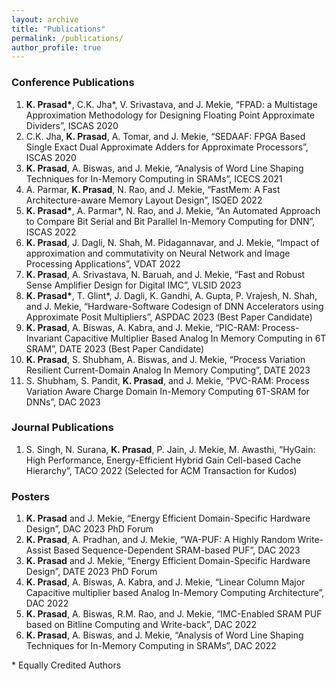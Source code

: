 ```yaml
---
layout: archive
title: "Publications"
permalink: /publications/
author_profile: true
---
```

### Conference Publications
<ol>
  <li><strong>K. Prasad*</strong>, C.K. Jha*, V. Srivastava, and J. Mekie, “FPAD: a Multistage Approximation Methodology for Designing Floating Point Approximate Dividers”, ISCAS 2020</li>
  <li>C.K. Jha, <strong>K. Prasad</strong>, A. Tomar, and J. Mekie, “SEDAAF: FPGA Based Single Exact Dual Approximate Adders for Approximate Processors”, ISCAS 2020</li>
  <li><strong>K. Prasad</strong>, A. Biswas, and J. Mekie, “Analysis of Word Line Shaping Techniques for In-Memory Computing in SRAMs”, ICECS 2021</li>
  <li>A. Parmar, <strong>K. Prasad</strong>, N. Rao, and J. Mekie, “FastMem: A Fast Architecture-aware Memory Layout Design”, ISQED 2022</li>
  <li><strong>K. Prasad*</strong>, A. Parmar*, N. Rao, and J. Mekie, “An Automated Approach to Compare Bit Serial and Bit Parallel In-Memory Computing for DNN”, ISCAS 2022</li>
  <li><strong>K. Prasad</strong>, J. Dagli, N. Shah, M. Pidagannavar, and J. Mekie, “Impact of approximation and commutativity on Neural Network and Image Processing Applications”, VDAT 2022</li>
  <li><strong>K. Prasad</strong>, A. Srivastava, N. Baruah, and J. Mekie, “Fast and Robust Sense Amplifier Design for Digital IMC”, VLSID 2023</li>
  <li><strong>K. Prasad*</strong>, T. Glint*, J. Dagli, K. Gandhi, A. Gupta, P. Vrajesh, N. Shah, and J. Mekie, “Hardware-Software Codesign of DNN Accelerators using Approximate Posit Multipliers”, ASPDAC 2023 (Best Paper Candidate)</li>
  <li><strong>K. Prasad</strong>, A. Biswas, A. Kabra, and J. Mekie, “PIC-RAM: Process-Invariant Capacitive Multiplier Based Analog In Memory Computing in 6T SRAM”, DATE 2023 (Best Paper Candidate)</li>
  <li><strong>K. Prasad</strong>, S. Shubham, A. Biswas, and J. Mekie, “Process Variation Resilient Current-Domain Analog In Memory Computing”, DATE 2023</li>
  <li>S. Shubham, S. Pandit, <strong>K. Prasad</strong>, and J. Mekie, “PVC-RAM: Process Variation Aware Charge Domain In-Memory Computing 6T-SRAM for DNNs”, DAC 2023</li>
</ol>

### Journal Publications
<ol>
  <li>S. Singh, N. Surana, <strong>K. Prasad</strong>, P. Jain, J. Mekie, M. Awasthi, “HyGain: High Performance, Energy-Efficient Hybrid Gain Cell-based Cache Hierarchy”, TACO 2022 (Selected for ACM Transaction for Kudos)</li>
</ol>

### Posters
<ol>
  <li><strong>K. Prasad</strong> and J. Mekie, “Energy Efficient Domain-Specific Hardware Design”, DAC 2023 PhD Forum</li>
  <li><strong>K. Prasad</strong>, A. Pradhan, and J. Mekie, “WA-PUF: A Highly Random Write-Assist Based Sequence-Dependent SRAM-based PUF”, DAC 2023</li>
  <li><strong>K. Prasad</strong> and J. Mekie, “Energy Efficient Domain-Specific Hardware Design”, DATE 2023 PhD Forum</li>
  <li><strong>K. Prasad</strong>, A. Biswas, A. Kabra, and J. Mekie, “Linear Column Major Capacitive multiplier based Analog In-Memory Computing Architecture”, DAC 2022</li>
  <li><strong>K. Prasad</strong>, A. Biswas, R.M. Rao, and J. Mekie, “IMC-Enabled SRAM PUF based on Bitline Computing and Write-back”, DAC 2022</li>
  <li><strong>K. Prasad</strong>, A. Biswas, and J. Mekie, “Analysis of Word Line Shaping Techniques for In-Memory Computing in SRAMs”, DAC 2022</li>
</ol>

\* Equally Credited Authors




